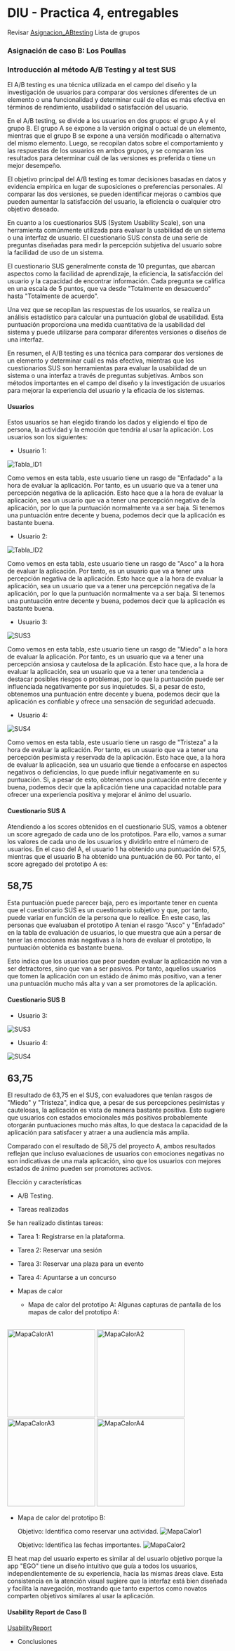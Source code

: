 # DIU - Practica 4, entregables



Revisar [Asignacion_ABtesting](https://github.com/mgea/DIU/blob/master/P4/Asignacion_ABtesting.pdf)
Lista de grupos 

### Asignación de caso B: Los Poullas


### Introducción al método A/B Testing y al test SUS
El A/B testing es una técnica utilizada en el campo del diseño y la investigación de usuarios para comparar dos versiones diferentes de un elemento o una funcionalidad y determinar cuál de ellas es más efectiva en términos de rendimiento, usabilidad o satisfacción del usuario.

En el A/B testing, se divide a los usuarios en dos grupos: el grupo A y el grupo B. El grupo A se expone a la versión original o actual de un elemento, mientras que el grupo B se expone a una versión modificada o alternativa del mismo elemento. Luego, se recopilan datos sobre el comportamiento y las respuestas de los usuarios en ambos grupos, y se comparan los resultados para determinar cuál de las versiones es preferida o tiene un mejor desempeño.

El objetivo principal del A/B testing es tomar decisiones basadas en datos y evidencia empírica en lugar de suposiciones o preferencias personales. Al comparar las dos versiones, se pueden identificar mejoras o cambios que pueden aumentar la satisfacción del usuario, la eficiencia o cualquier otro objetivo deseado.

En cuanto a los cuestionarios SUS (System Usability Scale), son una herramienta comúnmente utilizada para evaluar la usabilidad de un sistema o una interfaz de usuario. El cuestionario SUS consta de una serie de preguntas diseñadas para medir la percepción subjetiva del usuario sobre la facilidad de uso de un sistema.

El cuestionario SUS generalmente consta de 10 preguntas, que abarcan aspectos como la facilidad de aprendizaje, la eficiencia, la satisfacción del usuario y la capacidad de encontrar información. Cada pregunta se califica en una escala de 5 puntos, que va desde "Totalmente en desacuerdo" hasta "Totalmente de acuerdo".

Una vez que se recopilan las respuestas de los usuarios, se realiza un análisis estadístico para calcular una puntuación global de usabilidad. Esta puntuación proporciona una medida cuantitativa de la usabilidad del sistema y puede utilizarse para comparar diferentes versiones o diseños de una interfaz.

En resumen, el A/B testing es una técnica para comparar dos versiones de un elemento y determinar cuál es más efectiva, mientras que los cuestionarios SUS son herramientas para evaluar la usabilidad de un sistema o una interfaz a través de preguntas subjetivas. Ambos son métodos importantes en el campo del diseño y la investigación de usuarios para mejorar la experiencia del usuario y la eficacia de los sistemas.

#### Usuarios
  Estos usuarios se han elegido tirando los dados y eligiendo el tipo de persona, la actividad y la emoción que tendría al usar la aplicación. Los usuarios son los siguientes:
  * Usuario 1:

![Tabla_ID1](https://github.com/FranRIvas-UGR/DIU/blob/master/P4/Tabla_ID1.png)

Como vemos en esta tabla, este usuario tiene un rasgo de "Enfadado" a la hora de evaluar la aplicación. Por tanto, es un usuario que va a tener una percepción negativa de la aplicación.
Esto hace que a la hora de evaluar la aplicación, sea un usuario que va a tener una percepción negativa de la aplicación, por lo que la puntuación normalmente va a ser baja. Si tenemos una puntuación entre decente y buena, podemos decir que la aplicación es bastante buena.

  * Usuario 2:

![Tabla_ID2](https://github.com/FranRIvas-UGR/DIU/blob/master/P4/Tabla_ID2.png)

Como vemos en esta tabla, este usuario tiene un rasgo de "Asco" a la hora de evaluar la aplicación. Por tanto, es un usuario que va a tener una percepción negativa de la aplicación. Esto hace que a la hora de evaluar la aplicación, sea un usuario que va a tener una percepción negativa de la aplicación, por lo que la puntuación normalmente va a ser baja. Si tenemos una puntuación entre decente y buena, podemos decir que la aplicación es bastante buena.

  * Usuario 3:

![SUS3](https://github.com/FranRIvas-UGR/DIU/blob/master/P4/SUS-3.png)

Como vemos en esta tabla, este usuario tiene un rasgo de "Miedo" a la hora de evaluar la aplicación. Por tanto, es un usuario que va a tener una percepción ansiosa y cautelosa de la aplicación. Esto hace que, a la hora de evaluar la aplicación, sea un usuario que va a tener una tendencia a destacar posibles riesgos o problemas, por lo que la puntuación puede ser influenciada negativamente por sus inquietudes. Si, a pesar de esto, obtenemos una puntuación entre decente y buena, podemos decir que la aplicación es confiable y ofrece una sensación de seguridad adecuada.

  * Usuario 4:

![SUS4](https://github.com/FranRIvas-UGR/DIU/blob/master/P4/SUS-4.png)

Como vemos en esta tabla, este usuario tiene un rasgo de "Tristeza" a la hora de evaluar la aplicación. Por tanto, es un usuario que va a tener una percepción pesimista y reservada de la aplicación. Esto hace que, a la hora de evaluar la aplicación, sea un usuario que tiende a enfocarse en aspectos negativos o deficiencias, lo que puede influir negativamente en su puntuación. Si, a pesar de esto, obtenemos una puntuación entre decente y buena, podemos decir que la aplicación tiene una capacidad notable para ofrecer una experiencia positiva y mejorar el ánimo del usuario.

#### Cuestionario SUS A

Atendiendo a los scores obtenidos en el cuestionario SUS, vamos a obtener un score agregado de cada uno de los prototipos. Para ello, vamos a sumar los valores de cada uno de los usuarios y dividirlo entre el número de usuarios. En el caso del A, el usuario 1 ha obtenido una puntuación del 57,5, mientras que el usuario B ha obtenido una puntuación de 60. Por tanto, el score agregado del prototipo A es:

## 58,75 

Esta puntuación puede parecer baja, pero es importante tener en cuenta que el cuestionario SUS es un cuestionario subjetivo y que, por tanto, puede variar en función de la persona que lo realice. En este caso, las personas que evaluaban el prototipo A tenian el rasgo "Asco" y "Enfadado" en la tabla de evaluación de usuarios, lo que muestra que aún a persar de tener las emociones más negativas a la hora de evaluar el prototipo, la puntuación obtenida es bastante buena. 

Esto indica que los usuarios que peor puedan evaluar la aplicación no van a ser detractores, sino que van a ser pasivos. Por tanto, aquellos usuarios que tomen la aplicación con un estádo de ánimo más positivo, van a tener una puntuación mucho más alta y van a ser promotores de la aplicación.

#### Cuestionario SUS B
* Usuario 3:

![SUS3](https://github.com/FranRIvas-UGR/DIU/blob/master/P4/SUS-3.png)

* Usuario 4:

![SUS4](https://github.com/FranRIvas-UGR/DIU/blob/master/P4/SUS-4.png)

## 63,75

El resultado de 63,75 en el SUS, con evaluadores que tenían rasgos de "Miedo" y "Tristeza", indica que, a pesar de sus percepciones pesimistas y cautelosas, la aplicación es vista de manera bastante positiva. Esto sugiere que usuarios con estados emocionales más positivos probablemente otorgarán puntuaciones mucho más altas, lo que destaca la capacidad de la aplicación para satisfacer y atraer a una audiencia más amplia.

Comparado con el resultado de 58,75 del proyecto A, ambos resultados reflejan que incluso evaluaciones de usuarios con emociones negativas no son indicativas de una mala aplicación, sino que los usuarios con mejores estados de ánimo pueden ser promotores activos.


Elección y características

* A/B Testing.


* Tareas realizadas 

Se han realizado distintas tareas:
   * Tarea 1: Registrarse en la plataforma.
   * Tarea 2: Reservar una sesión
   * Tarea 3: Reservar una plaza para un evento
   * Tarea 4: Apuntarse a un concurso

* Mapas de calor
    * Mapa de calor del prototipo A:
    Algunas capturas de pantalla de los mapas de calor del prototipo A:
<br>
<div>
    <img src="https://github.com/FranRIvas-UGR/DIU/blob/master/P4/capturas/MapaCalorA1.png" alt="MapaCalorA1" width="200"/>
    <img src="https://github.com/FranRIvas-UGR/DIU/blob/master/P4/capturas/MapaCalorA2.png" alt="MapaCalorA2" width="200"/>
    <img src="https://github.com/FranRIvas-UGR/DIU/blob/master/P4/capturas/MapaCalorA3.png" alt="MapaCalorA3" width="200"/>
    <img src="https://github.com/FranRIvas-UGR/DIU/blob/master/P4/capturas/MapaCalorA4.png" alt="MapaCalorA4" width="200"/>
</div>

  * Mapa de calor del prototipo B:
    
    Objetivo: Identifica como reservar una actividad.
    ![MapaCalor1](https://github.com/FranRIvas-UGR/DIU/blob/master/P4/capturas/MapaCalorB1.png)

    Objetivo: Identifica las fechas importantes.
    ![MapaCalor2](https://github.com/FranRIvas-UGR/DIU/blob/master/P4/capturas/MapaCalorB2.png)

El heat map del usuario experto es similar al del usuario objetivo porque la app "EGO" tiene un diseño intuitivo que guía a todos los usuarios, independientemente de su experiencia, hacia las mismas áreas clave. Esta consistencia en la atención visual sugiere que la interfaz está bien diseñada y facilita la navegación, mostrando que tanto expertos como novatos comparten objetivos similares al usar la aplicación.
    

#### Usability Report de Caso B
[UsabilityReport](P4_UsabReport_EGO_doneby_DIU2_Real_Betis.md)


* Conclusiones
